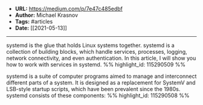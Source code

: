 - **URL:** https://medium.com/p/7e47c485edbf
- **Author:** Michael Krasnov
- **Tags:** #articles
- **Date:** [[2021-05-13]]
---

systemd is the glue that holds Linux systems together. systemd is a collection of building blocks, which handle services, processes, logging, network connectivity, and even authentication. In this article, I will show you how to work with services in systemd. %% highlight_id: 115290509 %%


systemd is a suite of computer programs aimed to manage and interconnect different parts of a system. It is designed as a replacement for SystemV and LSB-style startup scripts, which have been prevalent since the 1980s. systemd consists of these components: %% highlight_id: 115290508 %%


